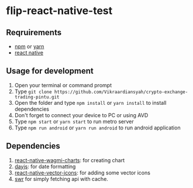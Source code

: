 # flip-react-native-test

## Reqruirements
* [npm](https://www.npmjs.com/get-npm) or [yarn](https://yarnpkg.com)
* [react native](https://reactnative.dev/docs/environment-setup)

## Usage for development
1. Open your terminal or command prompt
2. Type `git clone https://github.com/Vikraardiansyah/crypto-exchange-trading-pintu.git`
3. Open the folder and type `npm install` or `yarn install` to install dependencies
4. Don't forget to connect your device to PC or using AVD
5. Type `npm start` or `yarn start` to run metro server
6. Type `npm run android` or `yarn run android` to run android application

## Dependencies
1. [react-native-wagmi-charts](https://github.com/coinjar/react-native-wagmi-charts): for creating chart
2. [dayjs](https://day.js.org/): for date formatting
3. [react-native-vector-icons](https://github.com/oblador/react-native-vector-icons): for adding some vector icons
4. [swr](https://swr.vercel.app/) for simply fetching api with cache.
